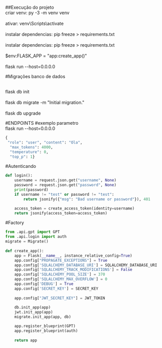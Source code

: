 ##Execução do projeto
<br>criar venv: py -3 -m venv venv<br/>
<br>ativar: venv\Scripts\activate<br/>
<br>instalar dependencias: pip freeze > requirements.txt<br/>
<br>instalar dependencias: pip freeze > requirements.txt<br/>
<br>$env:FLASK_APP = "app:create_app()"<br/>
<br>flask run --host=0.0.0.0<br/>

#Migrações banco de dados

<br>flask db init<br/>
<br>flask db migrate -m "Initial migration."<br/>
<br>flask db upgrade<br/>



#ENDPOINTS
#exemplo parametro
<br>flask run --host=0.0.0.0<br/>
```python
{
 "role": "user", "content": "Ola",
  "max_tokens": 4000,
  "temperature": 0,
  "top_p": 1}
```

#Autenticando
```Python
def login():
    username = request.json.get("username", None)
    password = request.json.get("password", None)
    print(password)
    if username != "test" or password != "test":
        return jsonify({"msg": "Bad username or password"}), 401

    access_token = create_access_token(identity=username)
    return jsonify(access_token=access_token)
```


#Factory
```python
from .api.gpt import GPT
from .api.login import auth
migrate = Migrate()
  
def create_app():
    app = Flask(__name__, instance_relative_config=True)
    app.config["PROPAGATE_EXCEPTIONS"] = True
    app.config['SQLALCHEMY_DATABASE_URI'] = SQLALCHEMY_DATABASE_URI
    app.config['SQLALCHEMY_TRACK_MODIFICATIONS'] = False
    app.config['SQLALCHEMY_POOL_SIZE'] = 370
    app.config['SQLALCHEMY_MAX_OVERFLOW'] = 0
    app.config['DEBUG'] = True
    app.config['SECRET_KEY'] = SECRET_KEY
    
    app.config["JWT_SECRET_KEY"] = JWT_TOKEN
    
    db.init_app(app)
    jwt.init_app(app)
    migrate.init_app(app, db)

    app.register_blueprint(GPT)
    app.register_blueprint(auth)
    
    return app
```